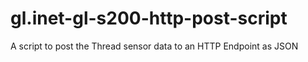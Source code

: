 # gl.inet-gl-s200-http-post-script
A script to post the Thread sensor data to an HTTP Endpoint as JSON
